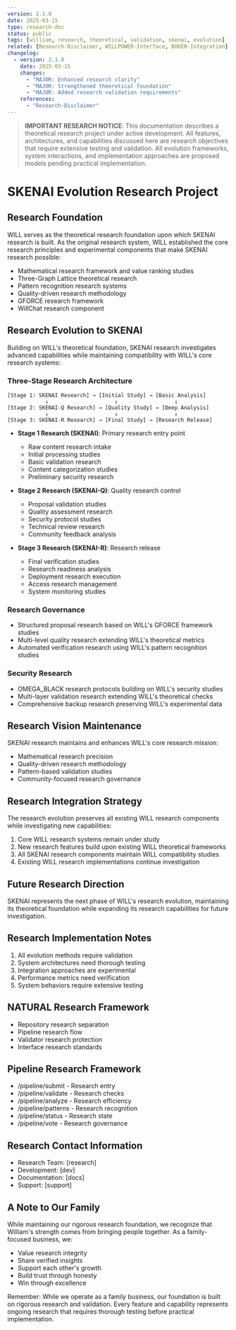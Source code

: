 ```yaml
---
version: 2.1.0
date: 2025-03-15
type: research-doc
status: public
tags: [william, research, theoretical, validation, skenai, evolution]
related: [Research-Disclaimer, WILLPOWER-Interface, BOKER-Integration]
changelog:
  - version: 2.1.0
    date: 2025-03-15
    changes:
      - "MAJOR: Enhanced research clarity"
      - "MAJOR: Strengthened theoretical foundation"
      - "MAJOR: Added research validation requirements"
    references:
      - "Research-Disclaimer"
---
```


> **IMPORTANT RESEARCH NOTICE**: This documentation describes a theoretical research project under active development. All features, architectures, and capabilities discussed here are research objectives that require extensive testing and validation. All evolution frameworks, system interactions, and implementation approaches are proposed models pending practical implementation.

# SKENAI Evolution Research Project

## Research Foundation

WILL serves as the theoretical research foundation upon which SKENAI research is built. As the original research system, WILL established the core research principles and experimental components that make SKENAI research possible:

- Mathematical research framework and value ranking studies
- Three-Graph Lattice theoretical research
- Pattern recognition research systems
- Quality-driven research methodology
- GFORCE research framework
- WillChat research component

## Research Evolution to SKENAI

Building on WILL's theoretical foundation, SKENAI research investigates advanced capabilities while maintaining compatibility with WILL's core research systems:

### Three-Stage Research Architecture
```
[Stage 1: SKENAI Research] → [Initial Study] → [Basic Analysis]
            ↓                     ↓                  ↓
[Stage 2: SKENAI-Q Research] → [Quality Study] → [Deep Analysis]
            ↓                     ↓                  ↓
[Stage 3: SKENAI-R Research] → [Final Study] → [Research Release]
```

- **Stage 1 Research (SKENAI)**: Primary research entry point
  - Raw content research intake
  - Initial processing studies
  - Basic validation research
  - Content categorization studies
  - Preliminary security research

- **Stage 2 Research (SKENAI-Q)**: Quality research control
  - Proposal validation studies
  - Quality assessment research
  - Security protocol studies
  - Technical review research
  - Community feedback analysis

- **Stage 3 Research (SKENAI-R)**: Research release
  - Final verification studies
  - Research readiness analysis
  - Deployment research execution
  - Access research management
  - System monitoring studies

### Research Governance
- Structured proposal research based on WILL's GFORCE framework studies
- Multi-level quality research extending WILL's theoretical metrics
- Automated verification research using WILL's pattern recognition studies

### Security Research
- OMEGA_BLACK research protocols building on WILL's security studies
- Multi-layer validation research extending WILL's theoretical checks
- Comprehensive backup research preserving WILL's experimental data

## Research Vision Maintenance

SKENAI research maintains and enhances WILL's core research mission:
- Mathematical research precision
- Quality-driven research methodology
- Pattern-based validation studies
- Community-focused research governance

## Research Integration Strategy

The research evolution preserves all existing WILL research components while investigating new capabilities:
1. Core WILL research systems remain under study
2. New research features build upon existing WILL theoretical frameworks
3. All SKENAI research components maintain WILL compatibility studies
4. Existing WILL research implementations continue investigation

## Future Research Direction

SKENAI represents the next phase of WILL's research evolution, maintaining its theoretical foundation while expanding its research capabilities for future investigation.

## Research Implementation Notes

1. All evolution methods require validation
2. System architectures need thorough testing
3. Integration approaches are experimental
4. Performance metrics need verification
5. System behaviors require extensive testing

## NATURAL Research Framework
- Repository research separation
- Pipeline research flow
- Validator research protection
- Interface research standards

## Pipeline Research Framework
- /pipeline/submit - Research entry
- /pipeline/validate - Research checks
- /pipeline/analyze - Research efficiency
- /pipeline/patterns - Research recognition
- /pipeline/status - Research state
- /pipeline/vote - Research governance

## Research Contact Information
- Research Team: [research]
- Development: [dev]
- Documentation: [docs]
- Support: [support]

## A Note to Our Family

While maintaining our rigorous research foundation, we recognize that William's strength comes from bringing people together. As a family-focused business, we:
- Value research integrity
- Share verified insights
- Support each other's growth
- Build trust through honesty
- Win through excellence

Remember: While we operate as a family business, our foundation is built on rigorous research and validation. Every feature and capability represents ongoing research that requires thorough testing before practical implementation.